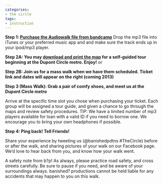 ```yaml
---
categories:
- the circle
tags:
- instruction
---
```

**Step 1: [Purchase the Audiowalk file from bandcamp](http://banishedproductions.bandcamp.com/track/the-circle-dupont)**
Drop the mp3 file into iTunes or your preferred music app and and make sure the track ends up in your ipod/mp3 player.

**Step 2A: You may [download and print the map](http://www.banishedproductions.org/wp-content/uploads/2012/10/TheCircle-DupontMAP.pdf) for a self-guided tour beginning at the Dupont Circle metro. Enjoy!** or

**Step 2B: Join us for a mass walk when we have them scheduled. Ticket link and dates will appear on the right (coming 2013)**

**Step 3 (Mass Walk): Grab a pair of comfy shoes, and meet us at the Dupont Circle metro**

Arrive at the specific time slot you chose when purchasing your ticket. Each group will be assigned a tour guide, and given a chance to go through the maps and review safety procedures.
TIP: We have a limited number of mp3 players available for loan with a valid ID if you need to borrow one. We encourage you to bring your own headphones if possible.

**Step 4: Ping back! Tell Friends!**

Share your experience by tweeting us (@banishedpdtns #TheCircle) before or after the walk, and sharing pictures of your walk on our Facebook page. We’d love to hear back from you, and know how your walk went.

A safety note from b?p! As always, please practice road safety, and cross streets carefully. Be sure to pause if you need, and be aware of your surroundings always. banished? productions cannot be held liable for any accidents that may happen to you on this walk.